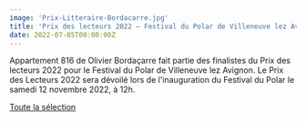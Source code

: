 ```yaml
---
image: 'Prix-Litteraire-Bordacarre.jpg'
title: 'Prix des lecteurs 2022 – Festival du Polar de Villeneuve lez Avignon'
date: 2022-07-05T00:00:00Z
---
```


<p>
  Appartement 816 de Olivier Bordaçarre fait partie des finalistes du Prix des lecteurs 2022 pour le Festival du Polar de Villeneuve lez Avignon.
  Le Prix des Lecteurs 2022 sera dévoilé lors de l'inauguration du Festival du Polar le samedi 12 novembre 2022, à 12h. <br/>
</p>
<p>
  <a
    href="https://www.polar-villeneuvelezavignon.fr/focus/la-selection-du-prix-des-lecteurs-2022"
    rel="noopener noreferrer"
    target="_blank"
  >
    Toute la sélection
  </a>
</p>


